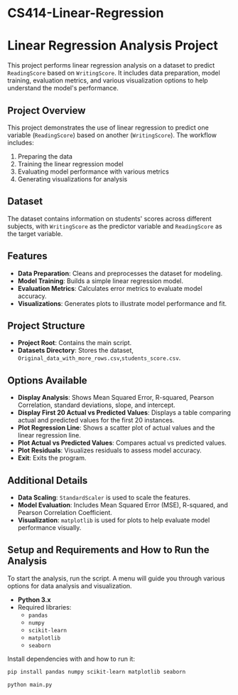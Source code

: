 # CS414-Linear-Regression

# Linear Regression Analysis Project

This project performs linear regression analysis on a dataset to predict `ReadingScore` based on `WritingScore`. It includes data preparation, model training, evaluation metrics, and various visualization options to help understand the model's performance.

## Project Overview
This project demonstrates the use of linear regression to predict one variable (`ReadingScore`) based on another (`WritingScore`). The workflow includes:
1. Preparing the data
2. Training the linear regression model
3. Evaluating model performance with various metrics
4. Generating visualizations for analysis

## Dataset
The dataset contains information on students' scores across different subjects, with `WritingScore` as the predictor variable and `ReadingScore` as the target variable.

## Features
- **Data Preparation**: Cleans and preprocesses the dataset for modeling.
- **Model Training**: Builds a simple linear regression model.
- **Evaluation Metrics**: Calculates error metrics to evaluate model accuracy.
- **Visualizations**: Generates plots to illustrate model performance and fit.

## Project Structure
- **Project Root**: Contains the main script.
- **Datasets Directory**: Stores the dataset, `Original_data_with_more_rows.csv`,`students_score.csv`.

## Options Available
- **Display Analysis**: Shows Mean Squared Error, R-squared, Pearson Correlation, standard deviations, slope, and intercept.
- **Display First 20 Actual vs Predicted Values**: Displays a table comparing actual and predicted values for the first 20 instances.
- **Plot Regression Line**: Shows a scatter plot of actual values and the linear regression line.
- **Plot Actual vs Predicted Values**: Compares actual vs predicted values.
- **Plot Residuals**: Visualizes residuals to assess model accuracy.
- **Exit**: Exits the program.
## Additional Details
- **Data Scaling**: `StandardScaler` is used to scale the features.
- **Model Evaluation**: Includes Mean Squared Error (MSE), R-squared, and Pearson Correlation Coefficient.
- **Visualization**: `matplotlib` is used for plots to help evaluate model performance visually.


## Setup and Requirements and   How to Run the Analysis

To start the analysis, run the script. A menu will guide you through various options for data analysis and visualization.
- **Python 3.x**
- Required libraries:
  - `pandas`
  - `numpy`
  - `scikit-learn`
  - `matplotlib`
  - `seaborn`

Install dependencies with and how to run it:
```bash
pip install pandas numpy scikit-learn matplotlib seaborn

python main.py


